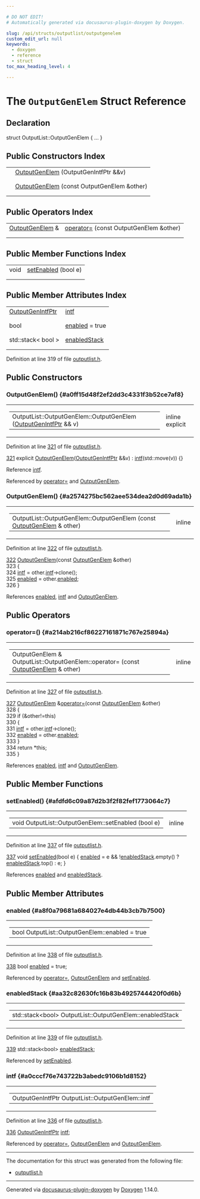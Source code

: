 ```yaml
---

# DO NOT EDIT!
# Automatically generated via docusaurus-plugin-doxygen by Doxygen.

slug: /api/structs/outputlist/outputgenelem
custom_edit_url: null
keywords:
  - doxygen
  - reference
  - struct
toc_max_heading_level: 4

---
```


<div class="doxyPage">

# The `OutputGenElem` Struct Reference



## Declaration

<div class="doxyDeclaration">
struct OutputList::OutputGenElem { ... }
</div>

## Public Constructors Index

<table class="doxyMembersIndex">

<tr class="doxyMemberIndexItem">
<td class="doxyMemberIndexItemType" align="left" valign="top"></td>
<td class="doxyMemberIndexItemName" align="left" valign="top"><a href="#a0ff15d48f2ef2dd3c4331f3b52ce7af8">OutputGenElem</a> (OutputGenIntfPtr &amp;&amp;v)</td>
</tr>
<tr class="doxyMemberIndexDescription">
<td class="doxyMemberIndexDescriptionLeft"></td>
<td class="doxyMemberIndexDescriptionRight">
</td>
</tr>
<tr class="doxyMemberIndexSeparator">
<td class="doxyMemberIndexSeparator" colspan="2"></td>
</tr>

<tr class="doxyMemberIndexItem">
<td class="doxyMemberIndexItemType" align="left" valign="top"></td>
<td class="doxyMemberIndexItemName" align="left" valign="top"><a href="#a2574275bc562aee534dea2d0d69ada1b">OutputGenElem</a> (const OutputGenElem &amp;other)</td>
</tr>
<tr class="doxyMemberIndexDescription">
<td class="doxyMemberIndexDescriptionLeft"></td>
<td class="doxyMemberIndexDescriptionRight">
</td>
</tr>
<tr class="doxyMemberIndexSeparator">
<td class="doxyMemberIndexSeparator" colspan="2"></td>
</tr>

</table>

## Public Operators Index

<table class="doxyMembersIndex">

<tr class="doxyMemberIndexItem">
<td class="doxyMemberIndexItemType" align="left" valign="top"><a href="/web-doxygen/docs/api/structs/outputlist/outputgenelem">OutputGenElem</a> &amp;</td>
<td class="doxyMemberIndexItemName" align="left" valign="top"><a href="#a214ab216cf86227161871c767e25894a">operator=</a> (const OutputGenElem &amp;other)</td>
</tr>
<tr class="doxyMemberIndexDescription">
<td class="doxyMemberIndexDescriptionLeft"></td>
<td class="doxyMemberIndexDescriptionRight">
</td>
</tr>
<tr class="doxyMemberIndexSeparator">
<td class="doxyMemberIndexSeparator" colspan="2"></td>
</tr>

</table>

## Public Member Functions Index

<table class="doxyMembersIndex">

<tr class="doxyMemberIndexItem">
<td class="doxyMemberIndexItemType" align="left" valign="top">void</td>
<td class="doxyMemberIndexItemName" align="left" valign="top"><a href="#afdfd6c09a87d2b3f2f82fef1773064c7">setEnabled</a> (bool e)</td>
</tr>
<tr class="doxyMemberIndexDescription">
<td class="doxyMemberIndexDescriptionLeft"></td>
<td class="doxyMemberIndexDescriptionRight">
</td>
</tr>
<tr class="doxyMemberIndexSeparator">
<td class="doxyMemberIndexSeparator" colspan="2"></td>
</tr>

</table>

## Public Member Attributes Index

<table class="doxyMembersIndex">

<tr class="doxyMemberIndexItem">
<td class="doxyMemberIndexItemType" align="left" valign="top"><a href="/web-doxygen/docs/api/classes/outputlist/#ab96ab5436b6d039364d65aa7b05b37d3">OutputGenIntfPtr</a></td>
<td class="doxyMemberIndexItemName" align="left" valign="top"><a href="#a0cccf76e743722b3abedc9106b1d8152">intf</a></td>
</tr>
<tr class="doxyMemberIndexDescription">
<td class="doxyMemberIndexDescriptionLeft"></td>
<td class="doxyMemberIndexDescriptionRight">
</td>
</tr>
<tr class="doxyMemberIndexSeparator">
<td class="doxyMemberIndexSeparator" colspan="2"></td>
</tr>

<tr class="doxyMemberIndexItem">
<td class="doxyMemberIndexItemType" align="left" valign="top">bool</td>
<td class="doxyMemberIndexItemName" align="left" valign="top"><a href="#a8f0a79681a684027e4db44b3cb7b7500">enabled</a> = true</td>
</tr>
<tr class="doxyMemberIndexDescription">
<td class="doxyMemberIndexDescriptionLeft"></td>
<td class="doxyMemberIndexDescriptionRight">
</td>
</tr>
<tr class="doxyMemberIndexSeparator">
<td class="doxyMemberIndexSeparator" colspan="2"></td>
</tr>

<tr class="doxyMemberIndexItem">
<td class="doxyMemberIndexItemType" align="left" valign="top">std::stack&lt; bool &gt;</td>
<td class="doxyMemberIndexItemName" align="left" valign="top"><a href="#aa32c82630fc16b83b4925744420f0d6b">enabledStack</a></td>
</tr>
<tr class="doxyMemberIndexDescription">
<td class="doxyMemberIndexDescriptionLeft"></td>
<td class="doxyMemberIndexDescriptionRight">
</td>
</tr>
<tr class="doxyMemberIndexSeparator">
<td class="doxyMemberIndexSeparator" colspan="2"></td>
</tr>

</table>


<p>Definition at line 319 of file <a href="/web-doxygen/docs/api/files/src/outputlist-h">outputlist.h</a>.</p>

<div class="doxySectionDef">

## Public Constructors

### OutputGenElem() {#a0ff15d48f2ef2dd3c4331f3b52ce7af8}

<div class="doxyMemberItem">
<div class="doxyMemberProto">
<table class="doxyMemberLabels">
<tr class="doxyMemberLabels">
<td class="doxyMemberLabelsLeft">
<table class="doxyMemberName">
<tr>
<td class="doxyMemberName">OutputList::OutputGenElem::OutputGenElem (<a href="/web-doxygen/docs/api/classes/outputlist/#ab96ab5436b6d039364d65aa7b05b37d3">OutputGenIntfPtr</a> &amp;&amp; v)</td>
</tr>
</table>
</td>
<td class="doxyMemberLabelsRight">
<span class="doxyMemberLabels">
<span class="doxyMemberLabel inline">inline</span>
<span class="doxyMemberLabel explicit">explicit</span>
</span>
</td>
</tr>
</table>
</div>
<div class="doxyMemberDoc">


<p>Definition at line <a href="/web-doxygen/docs/api/files/src/outputlist-h/#l00321">321</a> of file <a href="/web-doxygen/docs/api/files/src/outputlist-h">outputlist.h</a>.</p>

<div class="doxyProgramListing">

<div class="doxyCodeLine"><span class="doxyLineNumber"><a href="#a0ff15d48f2ef2dd3c4331f3b52ce7af8">321</a></span><span class="doxyLineContent"><span class="doxyHighlight">      </span><span class="doxyHighlightKeyword">explicit</span><span class="doxyHighlight"> <a href="#a0ff15d48f2ef2dd3c4331f3b52ce7af8">OutputGenElem</a>(<a href="/web-doxygen/docs/api/classes/outputlist/#ab96ab5436b6d039364d65aa7b05b37d3">OutputGenIntfPtr</a> &amp;&amp;v) : <a href="#a0cccf76e743722b3abedc9106b1d8152">intf</a>(std::move(v)) {}</span></span></div>

</div>


Reference <a href="#a0cccf76e743722b3abedc9106b1d8152">intf</a>.

Referenced by <a href="#a214ab216cf86227161871c767e25894a">operator=</a> and <a href="#a2574275bc562aee534dea2d0d69ada1b">OutputGenElem</a>.
</div>
</div>

### OutputGenElem() {#a2574275bc562aee534dea2d0d69ada1b}

<div class="doxyMemberItem">
<div class="doxyMemberProto">
<table class="doxyMemberLabels">
<tr class="doxyMemberLabels">
<td class="doxyMemberLabelsLeft">
<table class="doxyMemberName">
<tr>
<td class="doxyMemberName">OutputList::OutputGenElem::OutputGenElem (const <a href="/web-doxygen/docs/api/structs/outputlist/outputgenelem">OutputGenElem</a> &amp; other)</td>
</tr>
</table>
</td>
<td class="doxyMemberLabelsRight">
<span class="doxyMemberLabels">
<span class="doxyMemberLabel inline">inline</span>
</span>
</td>
</tr>
</table>
</div>
<div class="doxyMemberDoc">


<p>Definition at line <a href="/web-doxygen/docs/api/files/src/outputlist-h/#l00322">322</a> of file <a href="/web-doxygen/docs/api/files/src/outputlist-h">outputlist.h</a>.</p>

<div class="doxyProgramListing">

<div class="doxyCodeLine"><span class="doxyLineNumber"><a href="#a2574275bc562aee534dea2d0d69ada1b">322</a></span><span class="doxyLineContent"><span class="doxyHighlight">      <a href="#a2574275bc562aee534dea2d0d69ada1b">OutputGenElem</a>(</span><span class="doxyHighlightKeyword">const</span><span class="doxyHighlight"> <a href="#a0ff15d48f2ef2dd3c4331f3b52ce7af8">OutputGenElem</a> &amp;other)</span></span></div>
<div class="doxyCodeLine"><span class="doxyLineNumber">323</span><span class="doxyLineContent"><span class="doxyHighlight">      {</span></span></div>
<div class="doxyCodeLine"><span class="doxyLineNumber">324</span><span class="doxyLineContent"><span class="doxyHighlight">        <a href="#a0cccf76e743722b3abedc9106b1d8152">intf</a> = other.<a href="#a0cccf76e743722b3abedc9106b1d8152">intf</a>-&gt;clone();</span></span></div>
<div class="doxyCodeLine"><span class="doxyLineNumber">325</span><span class="doxyLineContent"><span class="doxyHighlight">        <a href="#a8f0a79681a684027e4db44b3cb7b7500">enabled</a> = other.<a href="#a8f0a79681a684027e4db44b3cb7b7500">enabled</a>;</span></span></div>
<div class="doxyCodeLine"><span class="doxyLineNumber">326</span><span class="doxyLineContent"><span class="doxyHighlight">      }</span></span></div>

</div>


References <a href="#a8f0a79681a684027e4db44b3cb7b7500">enabled</a>, <a href="#a0cccf76e743722b3abedc9106b1d8152">intf</a> and <a href="#a0ff15d48f2ef2dd3c4331f3b52ce7af8">OutputGenElem</a>.
</div>
</div>

</div>

<div class="doxySectionDef">

## Public Operators

### operator=() {#a214ab216cf86227161871c767e25894a}

<div class="doxyMemberItem">
<div class="doxyMemberProto">
<table class="doxyMemberLabels">
<tr class="doxyMemberLabels">
<td class="doxyMemberLabelsLeft">
<table class="doxyMemberName">
<tr>
<td class="doxyMemberName">OutputGenElem &amp; OutputList::OutputGenElem::operator= (const <a href="/web-doxygen/docs/api/structs/outputlist/outputgenelem">OutputGenElem</a> &amp; other)</td>
</tr>
</table>
</td>
<td class="doxyMemberLabelsRight">
<span class="doxyMemberLabels">
<span class="doxyMemberLabel inline">inline</span>
</span>
</td>
</tr>
</table>
</div>
<div class="doxyMemberDoc">


<p>Definition at line <a href="/web-doxygen/docs/api/files/src/outputlist-h/#l00327">327</a> of file <a href="/web-doxygen/docs/api/files/src/outputlist-h">outputlist.h</a>.</p>

<div class="doxyProgramListing">

<div class="doxyCodeLine"><span class="doxyLineNumber"><a href="#a214ab216cf86227161871c767e25894a">327</a></span><span class="doxyLineContent"><span class="doxyHighlight">      <a href="#a0ff15d48f2ef2dd3c4331f3b52ce7af8">OutputGenElem</a> &amp;<a href="#a214ab216cf86227161871c767e25894a">operator=</a>(</span><span class="doxyHighlightKeyword">const</span><span class="doxyHighlight"> <a href="#a0ff15d48f2ef2dd3c4331f3b52ce7af8">OutputGenElem</a> &amp;other)</span></span></div>
<div class="doxyCodeLine"><span class="doxyLineNumber">328</span><span class="doxyLineContent"><span class="doxyHighlight">      {</span></span></div>
<div class="doxyCodeLine"><span class="doxyLineNumber">329</span><span class="doxyLineContent"><span class="doxyHighlight">        </span><span class="doxyHighlightKeywordFlow">if</span><span class="doxyHighlight"> (&amp;other!=</span><span class="doxyHighlightKeyword">this</span><span class="doxyHighlight">)</span></span></div>
<div class="doxyCodeLine"><span class="doxyLineNumber">330</span><span class="doxyLineContent"><span class="doxyHighlight">        {</span></span></div>
<div class="doxyCodeLine"><span class="doxyLineNumber">331</span><span class="doxyLineContent"><span class="doxyHighlight">          <a href="#a0cccf76e743722b3abedc9106b1d8152">intf</a> = other.<a href="#a0cccf76e743722b3abedc9106b1d8152">intf</a>-&gt;clone();</span></span></div>
<div class="doxyCodeLine"><span class="doxyLineNumber">332</span><span class="doxyLineContent"><span class="doxyHighlight">          <a href="#a8f0a79681a684027e4db44b3cb7b7500">enabled</a> = other.<a href="#a8f0a79681a684027e4db44b3cb7b7500">enabled</a>;</span></span></div>
<div class="doxyCodeLine"><span class="doxyLineNumber">333</span><span class="doxyLineContent"><span class="doxyHighlight">        }</span></span></div>
<div class="doxyCodeLine"><span class="doxyLineNumber">334</span><span class="doxyLineContent"><span class="doxyHighlight">        </span><span class="doxyHighlightKeywordFlow">return</span><span class="doxyHighlight"> *</span><span class="doxyHighlightKeyword">this</span><span class="doxyHighlight">;</span></span></div>
<div class="doxyCodeLine"><span class="doxyLineNumber">335</span><span class="doxyLineContent"><span class="doxyHighlight">      }</span></span></div>

</div>


References <a href="#a8f0a79681a684027e4db44b3cb7b7500">enabled</a>, <a href="#a0cccf76e743722b3abedc9106b1d8152">intf</a> and <a href="#a0ff15d48f2ef2dd3c4331f3b52ce7af8">OutputGenElem</a>.
</div>
</div>

</div>

<div class="doxySectionDef">

## Public Member Functions

### setEnabled() {#afdfd6c09a87d2b3f2f82fef1773064c7}

<div class="doxyMemberItem">
<div class="doxyMemberProto">
<table class="doxyMemberLabels">
<tr class="doxyMemberLabels">
<td class="doxyMemberLabelsLeft">
<table class="doxyMemberName">
<tr>
<td class="doxyMemberName">void OutputList::OutputGenElem::setEnabled (bool e)</td>
</tr>
</table>
</td>
<td class="doxyMemberLabelsRight">
<span class="doxyMemberLabels">
<span class="doxyMemberLabel inline">inline</span>
</span>
</td>
</tr>
</table>
</div>
<div class="doxyMemberDoc">


<p>Definition at line <a href="/web-doxygen/docs/api/files/src/outputlist-h/#l00337">337</a> of file <a href="/web-doxygen/docs/api/files/src/outputlist-h">outputlist.h</a>.</p>

<div class="doxyProgramListing">

<div class="doxyCodeLine"><span class="doxyLineNumber"><a href="#afdfd6c09a87d2b3f2f82fef1773064c7">337</a></span><span class="doxyLineContent"><span class="doxyHighlight">      </span><span class="doxyHighlightKeywordType">void</span><span class="doxyHighlight"> <a href="#afdfd6c09a87d2b3f2f82fef1773064c7">setEnabled</a>(</span><span class="doxyHighlightKeywordType">bool</span><span class="doxyHighlight"> e) { <a href="#a8f0a79681a684027e4db44b3cb7b7500">enabled</a> = e &amp;&amp; !<a href="#aa32c82630fc16b83b4925744420f0d6b">enabledStack</a>.empty() ? <a href="#aa32c82630fc16b83b4925744420f0d6b">enabledStack</a>.top() : e; }</span></span></div>

</div>


References <a href="#a8f0a79681a684027e4db44b3cb7b7500">enabled</a> and <a href="#aa32c82630fc16b83b4925744420f0d6b">enabledStack</a>.
</div>
</div>

</div>

<div class="doxySectionDef">

## Public Member Attributes

### enabled {#a8f0a79681a684027e4db44b3cb7b7500}

<div class="doxyMemberItem">
<div class="doxyMemberProto">
<table class="doxyMemberLabels">
<tr class="doxyMemberLabels">
<td class="doxyMemberLabelsLeft">
<table class="doxyMemberName">
<tr>
<td class="doxyMemberName">bool OutputList::OutputGenElem::enabled = true</td>
</tr>
</table>
</td>
</tr>
</table>
</div>
<div class="doxyMemberDoc">


<p>Definition at line <a href="/web-doxygen/docs/api/files/src/outputlist-h/#l00338">338</a> of file <a href="/web-doxygen/docs/api/files/src/outputlist-h">outputlist.h</a>.</p>

<div class="doxyProgramListing">

<div class="doxyCodeLine"><span class="doxyLineNumber"><a href="#a8f0a79681a684027e4db44b3cb7b7500">338</a></span><span class="doxyLineContent"><span class="doxyHighlight">      </span><span class="doxyHighlightKeywordType">bool</span><span class="doxyHighlight"> <a href="#a8f0a79681a684027e4db44b3cb7b7500">enabled</a> = </span><span class="doxyHighlightKeyword">true</span><span class="doxyHighlight">;</span></span></div>

</div>


Referenced by <a href="#a214ab216cf86227161871c767e25894a">operator=</a>, <a href="#a2574275bc562aee534dea2d0d69ada1b">OutputGenElem</a> and <a href="#afdfd6c09a87d2b3f2f82fef1773064c7">setEnabled</a>.
</div>
</div>

### enabledStack {#aa32c82630fc16b83b4925744420f0d6b}

<div class="doxyMemberItem">
<div class="doxyMemberProto">
<table class="doxyMemberLabels">
<tr class="doxyMemberLabels">
<td class="doxyMemberLabelsLeft">
<table class="doxyMemberName">
<tr>
<td class="doxyMemberName">std::stack&lt;bool&gt; OutputList::OutputGenElem::enabledStack</td>
</tr>
</table>
</td>
</tr>
</table>
</div>
<div class="doxyMemberDoc">


<p>Definition at line <a href="/web-doxygen/docs/api/files/src/outputlist-h/#l00339">339</a> of file <a href="/web-doxygen/docs/api/files/src/outputlist-h">outputlist.h</a>.</p>

<div class="doxyProgramListing">

<div class="doxyCodeLine"><span class="doxyLineNumber"><a href="#aa32c82630fc16b83b4925744420f0d6b">339</a></span><span class="doxyLineContent"><span class="doxyHighlight">      std::stack&lt;bool&gt; <a href="#aa32c82630fc16b83b4925744420f0d6b">enabledStack</a>;</span></span></div>

</div>


Referenced by <a href="#afdfd6c09a87d2b3f2f82fef1773064c7">setEnabled</a>.
</div>
</div>

### intf {#a0cccf76e743722b3abedc9106b1d8152}

<div class="doxyMemberItem">
<div class="doxyMemberProto">
<table class="doxyMemberLabels">
<tr class="doxyMemberLabels">
<td class="doxyMemberLabelsLeft">
<table class="doxyMemberName">
<tr>
<td class="doxyMemberName">OutputGenIntfPtr OutputList::OutputGenElem::intf</td>
</tr>
</table>
</td>
</tr>
</table>
</div>
<div class="doxyMemberDoc">


<p>Definition at line <a href="/web-doxygen/docs/api/files/src/outputlist-h/#l00336">336</a> of file <a href="/web-doxygen/docs/api/files/src/outputlist-h">outputlist.h</a>.</p>

<div class="doxyProgramListing">

<div class="doxyCodeLine"><span class="doxyLineNumber"><a href="#a0cccf76e743722b3abedc9106b1d8152">336</a></span><span class="doxyLineContent"><span class="doxyHighlight">      <a href="/web-doxygen/docs/api/classes/outputlist/#ab96ab5436b6d039364d65aa7b05b37d3">OutputGenIntfPtr</a> <a href="#a0cccf76e743722b3abedc9106b1d8152">intf</a>;</span></span></div>

</div>


Referenced by <a href="#a214ab216cf86227161871c767e25894a">operator=</a>, <a href="#a2574275bc562aee534dea2d0d69ada1b">OutputGenElem</a> and <a href="#a0ff15d48f2ef2dd3c4331f3b52ce7af8">OutputGenElem</a>.
</div>
</div>

</div>

<hr/>

<p>The documentation for this struct was generated from the following file:</p>

<ul>
<li><a href="/web-doxygen/docs/api/files/src/outputlist-h">outputlist.h</a></li>
</ul>

<hr/>

<p class="doxyGeneratedBy">Generated via <a href="https://github.com/xpack/docusaurus-plugin-doxygen">docusaurus-plugin-doxygen</a> by <a href="https://www.doxygen.nl">Doxygen</a> 1.14.0.</p>

</div>
